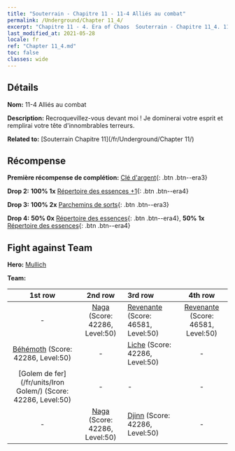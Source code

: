 ```yaml
---
title: "Souterrain - Chapitre 11 - 11-4 Alliés au combat"
permalink: /Underground/Chapter 11_4/
excerpt: "Chapitre 11 - 4. Era of Chaos  Souterrain - Chapitre 11_4. 11-4 Alliés au combat"
last_modified_at: 2021-05-28
locale: fr
ref: "Chapter 11_4.md"
toc: false
classes: wide
---
```


## Détails

 **Nom:** 11-4 Alliés au combat

 **Description:** Recroquevillez-vous devant moi ! Je dominerai votre esprit et remplirai votre tête d'innombrables terreurs.

 **Related to:** [Souterrain Chapitre 11](/fr/Underground/Chapter 11/)

## Récompense

 **Première récompense de complétion:** [Clé d'argent](/ItemsFR/con_693/){: .btn .btn--era3}

 **Drop 2:** **100% 1x** [Répertoire des essences +1](/ItemsFR/mat_46/){: .btn .btn--era4}

 **Drop 3:** **100% 2x** [Parchemins de sorts](/ItemsFR/con_694/){: .btn .btn--era3}

 **Drop 4:** **50% 0x** [Répertoire des essences](/ItemsFR/mat_39/){: .btn .btn--era4}, **50% 1x** [Répertoire des essences](/ItemsFR/mat_39/){: .btn .btn--era4}


## Fight against Team
 **Hero:** [Mullich](/fr/heroes/Mullich/)

 **Team:**


  | 1st row | 2nd row | 3rd row | 4th row |
  |:----:|:----:|:----|:----:|
  | - | [Naga](/fr/units/Naga/) (Score: 42286, Level:50)  | [Revenante](/fr/units/Wight/) (Score: 46581, Level:50)  | [Revenante](/fr/units/Wight/) (Score: 46581, Level:50)  |
  | [Béhémoth](/fr/units/Behemoth/) (Score: 42286, Level:50)  | - | [Liche](/fr/units/Lich/) (Score: 42286, Level:50)  | - |
  | [Golem de fer](/fr/units/Iron Golem/) (Score: 42286, Level:50)  | - | - | - |
  | - | [Naga](/fr/units/Naga/) (Score: 42286, Level:50)  | [Djinn](/fr/units/Genie/) (Score: 42286, Level:50)  | - |


